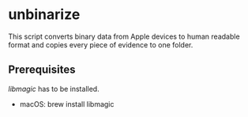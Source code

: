 # unbinarize

This script converts binary data from Apple devices to human readable format and copies every piece of evidence to one folder.

## Prerequisites

*libmagic* has to be installed.
* macOS: brew install libmagic
